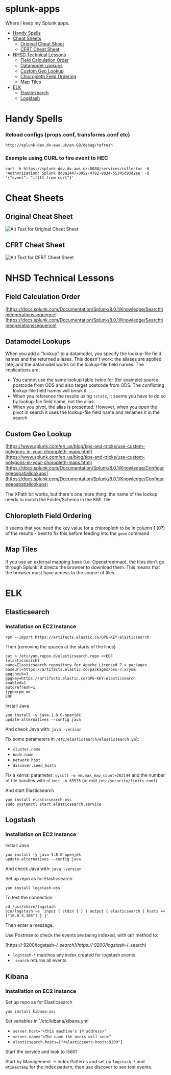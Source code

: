 # splunk-apps
Where I keep my Splunk apps.

* [Handy Spells](#Handy_Spells)
* [Cheat Sheets](#Cheat_Sheets)
  * [Original Cheat Sheet](#Original_Cheat_Sheet)
  * [CFRT Cheat Sheet](#CFRT_Cheat_Sheet)
* [NHSD Technical Lessons](#NHSD_Technical_Lessons)
  * [Field Calculation Order](#Field_Calculation_Order)
  * [Datamodel Lookups](#Datamodel_Lookups)
  * [Custom Geo Lookup](#Custom_Geo_Lookup)
  * [Chloropleth Field Ordering](#Chloropleth_Field_Ordering)
  * [Map Tiles](#Map_Tiles)
* [ELK](#ELK)
  * [Elasticsearch](#Elasticsearch)
  * [Logstash](#Logstash)


# Handy Spells
### Reload configs (props.conf, transforms.conf etc)
`http://splunk-dev.dv-aws.uk/en-GB/debug/refresh`

### Example using CURL to fire event to HEC
`curl -k https://splunk-dev.dv-aws.uk:8088/services/collector -H 'Authorization: Splunk dd8a1447-0952-4782-8834-55345d93d2ae' -d '{"event": "ifttt from curl"}'`


# Cheat Sheets
## Original Cheat Sheet
![Alt Text for Original Cheet Sheet](https://github.com/dvavasour/splunk-apps/blob/master/jpeg/Splunk_Spellbook.jpeg)

## CFRT Cheat Sheet
![Alt Text for CFRT Cheet Sheet](https://github.com/dvavasour/splunk-apps/blob/master/jpeg/CFRT_Notes_V2.jpeg)

# NHSD Technical Lessons
## Field Calculation Order
[https://docs.splunk.com/Documentation/Splunk/8.0.1/Knowledge/Searchtimeoperationssequence](https://docs.splunk.com/Documentation/Splunk/8.0.1/Knowledge/Searchtimeoperationssequence)

## Datamodel Lookups
When you add a "lookup" to a datamodel, you specify the lookup-file field names and the returned aliases. This doesn't work: the aliases are applied late, and the datamodel works on the lookup-file field names. The implications are:

* You cannot use the same lookup table twice for (for example) source postcode from ODS and also target postcode from ODS. The conflicting lookup-file field names will break it
* When you reference the results using `tstats`, it seems you have to do so by lookup-file field name, not the alias
* When you pivot, the alias is presented. However, when you open the pivot in search it uses the lookup-file field name and renames it in the search

## Custom Geo Lookup
[https://www.splunk.com/en_us/blog/tips-and-tricks/use-custom-polygons-in-your-choropleth-maps.html](https://www.splunk.com/en_us/blog/tips-and-tricks/use-custom-polygons-in-your-choropleth-maps.html)
[https://docs.splunk.com/Documentation/Splunk/8.0.1/Knowledge/Configuregeospatiallookups](https://docs.splunk.com/Documentation/Splunk/8.0.1/Knowledge/Configuregeospatiallookups)

The XPath bit works, but there's one more thing: the name of the lookup needs to match the Folder/Schema in the KML file

## Chloropleth Field Ordering
It seems that you need the key value for a chloropleth to be in column 1 (0?) of the results - best to fix this before feeding into the `geom` command

## Map Tiles
If you use an external mapping base (i.e. Openstreetmap), the tiles don't go through Splunk, it directs the browser to download them. This means that the browser must have access to the source of tiles.

# ELK
## Elasticsearch
### Installation on EC2 Instance

```
rpm --import https://artifacts.elastic.co/GPG-KEY-elasticsearch
```

Then (removing the spaces at the starts of the lines)

```
cat > /etc/yum.repos.d/elasticsearch.repo <<EOF
[elasticsearch]
name=Elasticsearch repository for Apache Licensed 7.x packages
baseurl=https://artifacts.elastic.co/packages/oss-7.x/yum
gpgcheck=1
gpgkey=https://artifacts.elastic.co/GPG-KEY-elasticsearch
enabled=1
autorefresh=1
type=rpm-md
EOF
```

Install Java

```
yum install -y java-1.8.0-openjdk
update-alternatives --config java
```

And check Java with: `java -version`

Fix some parameters in `/etc/elasticsearch/elasticsearch.yml`:

* `cluster.name`
* `node.name`
* `network.host`
* `discover.seed_hosts`

Fix a kernal parameter: `sysctl -w vm.max_map_count=262144` and the number of file handles with `ulimit -n 65535` (or edit `/etc/security/limits.conf`)

And start Elasticsearch

```
yum install elasticsearch-oss
sudo systemctl start elasticsearch.service
```

## Logstash
### Installation on EC2 Instance

Install Java

```
yum install -y java-1.8.0-openjdk
update-alternatives --config java
```

And check Java with: `java -version`

Set up repo as for Elasticsearch

```
yum install logstash-oss
```

To test the connection

```
cd /usr/share/logstash
bin/logstash -e 'input { stdin { } } output { elasticsearch { hosts => ["10.0.3.166"] } }'
```

Then enter a message.

Use Postman to check the events are being indexed, with `GET` method to:

[https://<IP Address>:9200/logstash-*/_search](https://<IP Address>:9200/logstash-*/_search)

* `logstash-*` matches any index created for logstash events
* `_search` returns all events

## Kibana
### Installation on EC2 Instance


Set up repo as for Elasticsearch

```
yum install kibana-oss
```

Set variables in `/etc/kibana/kibana.yml

* `server.host="<this machine's IP address>"`
* `server.name="<The name the users will see>"`
* `elasticsearch.hosts=["<elasticsearc-host>:9200"]`


Start the service and look to <IP-address>:5601

Start by Management -> Index Patterns and set up `logstash-*` and `@timestamp` for the index pattern, then use discover to see test events.

